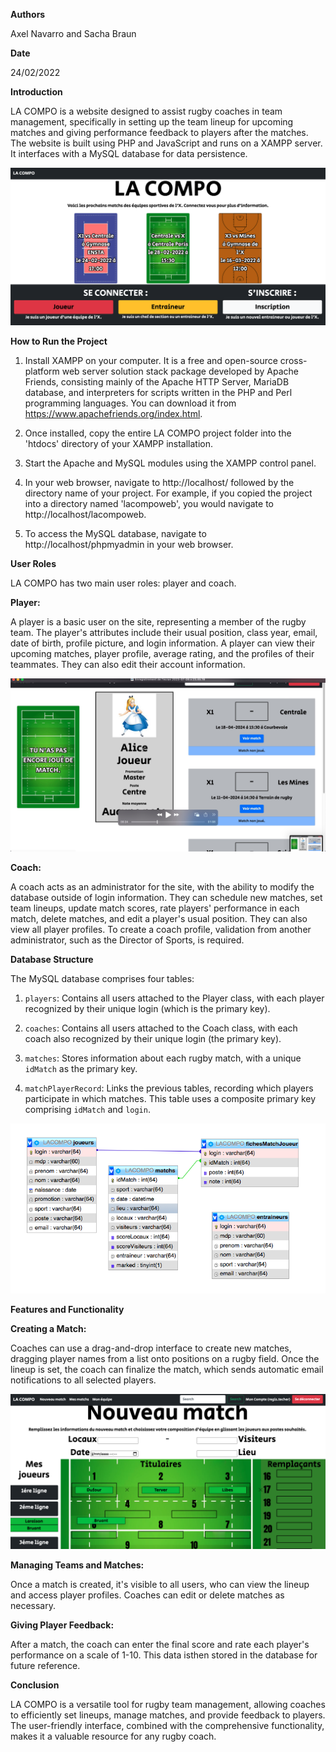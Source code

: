 **Authors**

Axel Navarro and Sacha Braun

**Date**

24/02/2022

**Introduction**

LA COMPO is a website designed to assist rugby coaches in team management, specifically in setting up the team lineup for upcoming matches and giving performance feedback to players after the matches. The website is built using PHP and JavaScript and runs on a XAMPP server. It interfaces with a MySQL database for data persistence.

![Home Page](images/Accueil02.png)


**How to Run the Project**

1. Install XAMPP on your computer. It is a free and open-source cross-platform web server solution stack package developed by Apache Friends, consisting mainly of the Apache HTTP Server, MariaDB database, and interpreters for scripts written in the PHP and Perl programming languages. You can download it from https://www.apachefriends.org/index.html.

2. Once installed, copy the entire LA COMPO project folder into the 'htdocs' directory of your XAMPP installation.

3. Start the Apache and MySQL modules using the XAMPP control panel.

4. In your web browser, navigate to http://localhost/ followed by the directory name of your project. For example, if you copied the project into a directory named 'lacompoweb', you would navigate to http://localhost/lacompoweb.

5. To access the MySQL database, navigate to http://localhost/phpmyadmin in your web browser.

**User Roles**

LA COMPO has two main user roles: player and coach.

**Player:**

A player is a basic user on the site, representing a member of the rugby team. The player's attributes include their usual position, class year, email, date of birth, profile picture, and login information. A player can view their upcoming matches, player profile, average rating, and the profiles of their teammates. They can also edit their account information.

![User page](images/alice_joueur.jpg)

**Coach:**

A coach acts as an administrator for the site, with the ability to modify the database outside of login information. They can schedule new matches, set team lineups, update match scores, rate players' performance in each match, delete matches, and edit a player's usual position. They can also view all player profiles. To create a coach profile, validation from another administrator, such as the Director of Sports, is required.

**Database Structure**

The MySQL database comprises four tables:

1. `players`: Contains all users attached to the Player class, with each player recognized by their unique login (which is the primary key).

2. `coaches`: Contains all users attached to the Coach class, with each coach also recognized by their unique login (the primary key).

3. `matches`: Stores information about each rugby match, with a unique `idMatch` as the primary key.

4. `matchPlayerRecord`: Links the previous tables, recording which players participate in which matches. This table uses a composite primary key comprising `idMatch` and `login`.

![Main structure of the database](images/basededonnees.png)

**Features and Functionality**

**Creating a Match:**

Coaches can use a drag-and-drop interface to create new matches, dragging player names from a list onto positions on a rugby field. Once the lineup is set, the coach can finalize the match, which sends automatic email notifications to all selected players.

![Creation of a match using drag and drop](images/nouveauMatch.png)

**Managing Teams and Matches:**

Once a match is created, it's visible to all users, who can view the lineup and access player profiles. Coaches can edit or delete matches as necessary.

**Giving Player Feedback:**

After a match, the coach can enter the final score and rate each player's performance on a scale of 1-10. This data isthen stored in the database for future reference.

**Conclusion**

LA COMPO is a versatile tool for rugby team management, allowing coaches to efficiently set lineups, manage matches, and provide feedback to players. The user-friendly interface, combined with the comprehensive functionality, makes it a valuable resource for any rugby coach.
